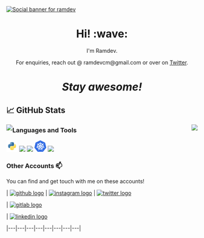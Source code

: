 [![Social banner for ramdev](https://github.com/ramdevcm/ramdevcm/raw/master/assets/header-banner--optimized.svg)](https://ramdevcm.github.io)
<h1 align='center'> Hi! :wave:</h1>
<p align='center'>
I'm Ramdev.
</p>
<p align='center'>For enquiries, reach out @ ramdevcm@gmail.com or over on <a href="https://twitter.com/ramdevcm">Twitter</a>.</p>

<h1 align='center'><i>Stay awesome!</i></h1>


## &#x1f4c8; GitHub Stats

<a href="https://github.com/ramdevcm/ramdevcm">
  <img align="left" src="https://github-readme-stats.vercel.app/api?username=ramdevcm&show_icons=true&layout=compact&theme=radical&card_width=2" />
</a>
<a href="https://github.com/ramdevcm/ramdevcm">
  <img align="right" src="https://github-readme-stats.vercel.app/api/top-langs/?username=ramdevcm&layout=compact&theme=radical" />
</a>


### Languages and Tools 

<code><img height="30" src="https://raw.githubusercontent.com/github/explore/80688e429a7d4ef2fca1e82350fe8e3517d3494d/topics/python/python.png"></code>
<code><img height="30" src="https://avatars.githubusercontent.com/u/2452804?s=200&v=4"></code>
<code><img height="30" src="https://cdn.iconscout.com/icon/free/png-256/kafka-282292.png"></code>
<code><img height="30" src="https://github.com/kubernetes/kubernetes/raw/master/logo/logo.png"></code>
<code><img height="30" src="https://avatars.githubusercontent.com/u/5429470?s=200&v=4"></code>



### Other Accounts 📫

You can find and get touch with me on these accounts!

| [<img src="https://raw.githubusercontent.com/ramdevcm/ramdevcm/master/img/github.png" alt="github logo" width="34">](https://github.com/ramdevcm) 
| [<img src="https://raw.githubusercontent.com/ramdevcm/ramdevcm/master/img/instagram.jpg" alt="instagram logo" width="24">](https://www.instagram.com/ramdev.__/) 
| [<img src="https://raw.githubusercontent.com/ramdevcm/ramdevcm/master/img/twitter.png" alt="twitter logo" width="34">](https://twitter.com/ramdevcm) 

| [<img src="https://raw.githubusercontent.com/ramdevcm/ramdevcm/master/img/gitlab.png" alt="gitlab logo" width="24">](https://gitlab.com/ramdevcm) 

| [<img src="https://raw.githubusercontent.com/ramdevcm/ramdevcm/master/img/linkedin.png" alt="linkedin logo" width="24">](https://linkedin.com/ramdevcm) 


|---|---|---|---|---|---|---|---|

